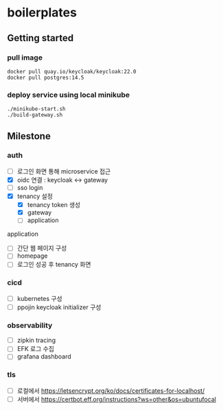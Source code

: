 # boilerplates

## Getting started
### pull image
```shell
docker pull quay.io/keycloak/keycloak:22.0
docker pull postgres:14.5
```

### deploy service using local minikube
```shell
./minikube-start.sh
./build-gateway.sh
```

## Milestone
### auth
- [ ] 로그인 화면 통해 microservice 접근
- [x] oidc 연결 : keycloak <-> gateway
- [ ] sso login
- [x] tenancy 설정
  - [x] tenancy token 생성 
  - [x] gateway
  - [ ] application

application
- [ ] 간단 웹 페이지 구성
- [ ] homepage
- [ ] 로그인 성공 후 tenancy 화면

### cicd
- [ ] kubernetes 구성
- [ ] ppojin keycloak initializer 구성

### observability
- [ ] zipkin tracing
- [ ] EFK 로그 수집
- [ ] grafana dashboard

### tls
- [ ] 로컬에서 https://letsencrypt.org/ko/docs/certificates-for-localhost/
- [ ] 서버에서 https://certbot.eff.org/instructions?ws=other&os=ubuntufocal